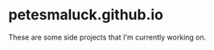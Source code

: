 petesmaluck.github.io
=====================

These are some side projects that I'm currently working on.
